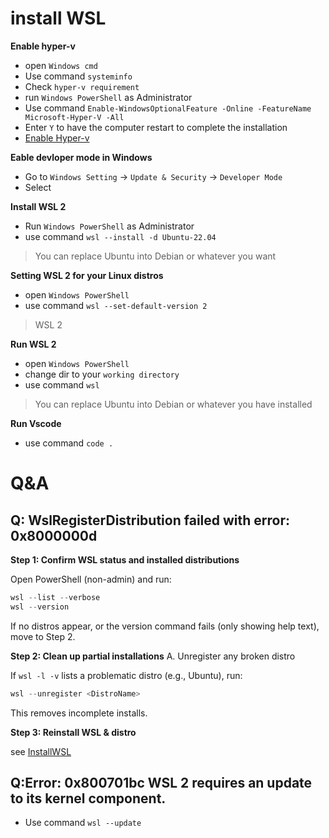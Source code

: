 # install WSL
**Enable hyper-v**
- open `Windows cmd`
- Use command `systeminfo`
- Check `hyper-v requirement`
- run `Windows PowerShell` as Administrator
- Use command `Enable-WindowsOptionalFeature -Online -FeatureName Microsoft-Hyper-V -All`
- Enter `Y` to have the computer restart to complete the installation 
- [Enable Hyper-v](https://learn.microsoft.com/en-us/windows-server/virtualization/hyper-v/get-started/Install-Hyper-V?tabs=powershell&pivots=windows)

**Eable devloper mode in Windows**

- Go to `Windows Setting` -> `Update & Security` -> `Developer Mode`
- Select 


**Install WSL 2**
- Run `Windows PowerShell` as Administrator
- use command `wsl --install -d Ubuntu-22.04`
> You can replace Ubuntu into Debian or whatever you want

**Setting WSL 2 for your Linux distros**
- open `Windows PowerShell`
- use command `wsl --set-default-version 2`
> WSL 2 

**Run WSL 2**
- open `Windows PowerShell`
- change dir to your `working directory`
- use command  `wsl`
> You can replace Ubuntu into Debian or whatever you have installed

**Run Vscode**

- use command `code .`

# Q&A
## **Q: WslRegisterDistribution failed with error: 0x8000000d**
**Step 1: Confirm WSL status and installed distributions**

Open PowerShell (non-admin) and run:
```powershell
wsl --list --verbose
wsl --version
```
If no distros appear, or the version command fails (only showing help text), move to Step 2.

**Step 2: Clean up partial installations**
A. Unregister any broken distro

If `wsl -l -v` lists a problematic distro (e.g., Ubuntu), run:

```powershell
wsl --unregister <DistroName>
```

This removes incomplete installs.

**Step 3: Reinstall WSL & distro**

see [InstallWSL](#install-wsl)


## Q:Error: 0x800701bc WSL 2 requires an update to its kernel component.

- Use command `wsl --update`
